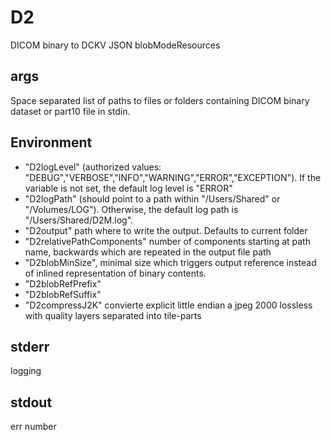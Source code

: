 # D2

DICOM binary to DCKV JSON blobModeResources

## args
Space separated list of paths to files or folders containing  DICOM binary dataset or part10 file in stdin.

## Environment
- "D2logLevel" (authorized values: "DEBUG","VERBOSE","INFO","WARNING","ERROR","EXCEPTION"). If the variable is not set, the default log level is "ERROR"
- "D2logPath" (should point to a path within "/Users/Shared" or "/Volumes/LOG"). Otherwise, the default log path is "/Users/Shared/D2M.log".
- "D2output" path where to write the output. Defaults to current folder
- "D2relativePathComponents" number of components starting at path name, backwards which are repeated in the output file path
- "D2blobMinSize", minimal size which triggers output reference instead of inlined representation of binary contents.
- "D2blobRefPrefix"
- "D2blobRefSuffix"
- "D2compressJ2K" convierte explicit little endian a jpeg 2000 lossless with quality layers separated into tile-parts



## stderr
logging

## stdout
err number
